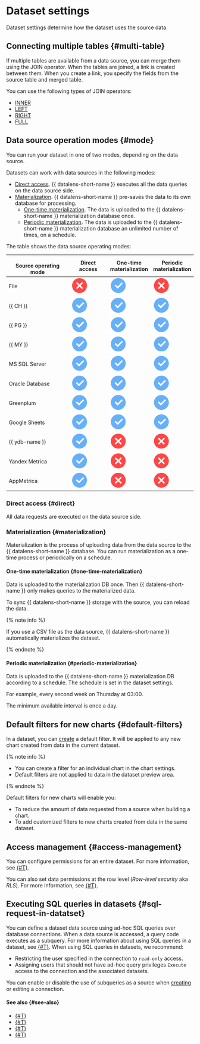 # Dataset settings

Dataset settings determine how the dataset uses the source data.


## Connecting multiple tables {#multi-table}

If multiple tables are available from a data source, you can merge them using the JOIN operator.
When the tables are joined, a link is created between them. When you create a link, you specify the fields from the source table and merged table.

You can use the following types of JOIN operators:
* [INNER](https://en.wikipedia.org/wiki/Join_(SQL)#Inner_join)
* [LEFT](https://en.wikipedia.org/wiki/Join_(SQL)#Left_outer_join)
* [RIGHT](https://en.wikipedia.org/wiki/Join_(SQL)#Right_outer_join)
* [FULL](https://en.wikipedia.org/wiki/Join_(SQL)#Full_outer_join)



## Data source operation modes {#mode}

You can run your dataset in one of two modes, depending on the data source.

Datasets can work with data sources in the following modes:

- [Direct access](#direct). {{ datalens-short-name }} executes all the data queries on the data source side.
- [Materialization](#materialization). {{ datalens-short-name }} pre-saves the data to its own database for processing.
   - [One-time materialization](#one-time-materialization). The data is uploaded to the {{ datalens-short-name }} materialization database once.
   - [Periodic materialization](#periodic-materialization). The data is uploaded to the {{ datalens-short-name }} materialization database an unlimited number of times, on a schedule.

The table shows the data source operating modes:

| <br/>Source operating mode | Direct access | One-time<br/>materialization | Periodic<br/>materialization |
----|----|----|----
| File | ![image](../../../_assets/common/no.svg) | ![image](../../../_assets/common/yes.svg) | ![image](../../../_assets/common/no.svg) |
| {{ CH }} | ![image](../../../_assets/common/yes.svg) | ![image](../../../_assets/common/yes.svg) | ![image](../../../_assets/common/yes.svg) |
| {{ PG }} | ![image](../../../_assets/common/yes.svg) | ![image](../../../_assets/common/yes.svg) | ![image](../../../_assets/common/yes.svg) |
| {{ MY }} | ![image](../../../_assets/common/yes.svg) | ![image](../../../_assets/common/yes.svg) | ![image](../../../_assets/common/yes.svg) |
| MS SQL Server | ![image](../../../_assets/common/yes.svg) | ![image](../../../_assets/common/yes.svg) | ![image](../../../_assets/common/yes.svg) |
| Oracle Database | ![image](../../../_assets/common/yes.svg) | ![image](../../../_assets/common/yes.svg) | ![image](../../../_assets/common/yes.svg) |
| Greenplum | ![image](../../../_assets/common/yes.svg) | ![image](../../../_assets/common/yes.svg) | ![image](../../../_assets/common/yes.svg) |
| Google Sheets | ![image](../../../_assets/common/yes.svg) | ![image](../../../_assets/common/yes.svg) | ![image](../../../_assets/common/yes.svg) |
| {{ ydb-name }} | ![image](../../../_assets/common/yes.svg) | ![image](../../../_assets/common/no.svg) | ![image](../../../_assets/common/no.svg) |
| Yandex Metrica | ![image](../../../_assets/common/yes.svg) | ![image](../../../_assets/common/no.svg) | ![image](../../../_assets/common/no.svg) |
| AppMetrica | ![image](../../../_assets/common/yes.svg) | ![image](../../../_assets/common/no.svg) | ![image](../../../_assets/common/no.svg) |

### Direct access {#direct}

All data requests are executed on the data source side.

### Materialization {#materialization}

Materialization is the process of uploading data from the data source to the {{ datalens-short-name }} database.
You can run materialization as a one-time process or periodically on a schedule.

#### One-time materialization {#one-time-materialization}

Data is uploaded to the materialization DB once. Then {{ datalens-short-name }} only makes queries to the materialized data.

To sync {{ datalens-short-name }} storage with the source, you can reload the data.

{% note info %}

If you use a CSV file as the data source, {{ datalens-short-name }} automatically materializes the dataset.

{% endnote %}

#### Periodic materialization {#periodic-materialization}

Data is uploaded to the {{ datalens-short-name }} materialization DB according to a schedule. The schedule is set in the dataset settings.

For example, every second week on Thursday at 03:00.

The minimum available interval is once a day.



## Default filters for new charts {#default-filters}

In a dataset, you can [create](../../operations/dataset/create-filter.md) a default filter. It will be applied to any new chart created from data in the current dataset.

{% note info %}

- You can create a filter for an individual chart in the chart settings.
- Default filters are not applied to data in the dataset preview area.

{% endnote %}

Default filters for new charts will enable you:
* To reduce the amount of data requested from a source when building a chart.
* To add customized filters to new charts created from data in the same dataset.


## Access management {#access-management}

You can configure permissions for an entire dataset.  For more information, see [{#T}](../../operations/dataset/manage-access.md). 

You can also set data permissions at the row level (_Row-level security_ aka _RLS_). For more information, see [{#T}](../../operations/dataset/manage-row-level-security.md).


## Executing SQL queries in datasets {#sql-request-in-datatset}

You can define a dataset data source using ad-hoc SQL queries over database connections. When a data source is accessed, a query code executes as a subquery. For more information about using SQL queries in a dataset, see [{#T}](../../operations/dataset/add-data.md).
When using SQL queries in datasets, we recommend:
* Restricting the user specified in the connection to `read-only` access.
* Assigning users that should not have ad-hoc query privileges `Execute` access to the connection and the associated datasets.

You can enable or disable the use of subqueries as a source when [creating](../../operations/index.md#creating-connection) or editing a connection.

#### See also {#see-also}

- [{#T}](../../operations/dataset/create.md)
- [{#T}](../../operations/dataset/materialize.md)
- [{#T}](../calculations/index.md)
- [{#T}](../calculations/index.md#how-to-create-calculated-field)
